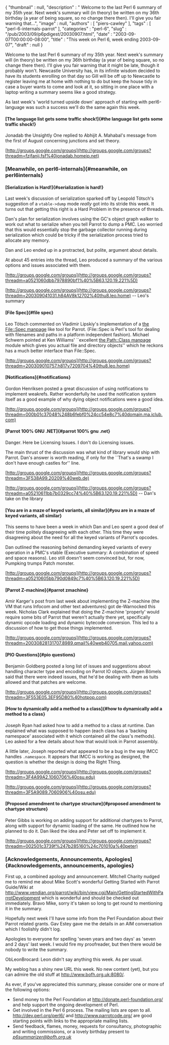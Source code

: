 {
   "thumbnail" : null,
   "description" : " Welcome to the last Perl 6 summary of my 35th year. Next week's summary will (in theory) be written on my 36th birthday (a year of being square, so no change there then). I'll give you fair warning that...",
   "image" : null,
   "authors" : [
      "piers-cawley"
   ],
   "tags" : [
      "perl-6-internals-parrot"
   ],
   "categories" : "perl-6",
   "slug" : "/pub/2003/09/p6pdigest/20030907.html",
   "date" : "2003-09-07T00:00:00-08:00",
   "title" : "This week on Perl 6, week ending 2003-09-07",
   "draft" : null
}





Welcome to the last Perl 6 summary of my 35th year. Next week's summary
will (in theory) be written on my 36th birthday (a year of being square,
so no change there then). I'll give you fair warning that it might be
late, though it probably won't. Newcastle University has, in its
infinite wisdom decided to have its students enrolling on that day so
Gill will be off up to Newcastle to register leaving me at home with
nothing to do but keep the house tidy in case a buyer wants to come and
look at it, so sitting in one place with a laptop writing a summary
seems like a good strategy.

As last week's 'world turned upside down' approach of starting with
perl6-language was such a success we'll do the same again this week.

#### [The language list gets some traffic shock!]{#the language list gets some traffic shock!}

Jonadab the Unsightly One replied to Abhijit A. Mahabal's message from
the first of August concerning junctions and set theory.

[http://groups.google.com/groups](http://groups.google.com/groups?threadm=fzjfanij.fsf%40jonadab.homeip.net)

### [Meanwhile, on perl6-internals]{#meanwhile, on perl6internals}

#### [Serialization is Hard!]{#serialization is hard!}

Last week's discussion of serialization sparked off by Leopold Tötsch's
suggestion of a `vtable->dump` mode *really* got into its stride this
week. It turns out that getting this right is a Hard Problem in the
presence of threads.

Dan's plan for serialization involves using the GC's object graph walker
to work out what to serialize when you tell Parrot to dump a PMC. Leo
worried that this would essentially stop the garbage collector running
during serialization which could be tricky if the serialization process
tried to allocate any memory.

Dan and Leo ended up in a protracted, but polite, argument about
details.

At about 45 entries into the thread, Leo produced a summary of the
various options and issues associated with them.

[http://groups.google.com/groups](http://groups.google.com/groups?threadm=a0521060dbb7978890bf1%40%5B63.120.19.221%5D)

[http://groups.google.com/groups](http://groups.google.com/groups?threadm=200309041031.h84AV8k12702%40thu8.leo.home)
-- Leo's summary

#### [File Spec]{#file spec}

Leo Tötsch commented on Vladimir Lipskiy's implementation of a [the
File::Spec manpage](/File/Spec.html) like tool for Parrot. (File::Spec
is Perl's tool for dealing with filenames and paths in a platform
independent fashion). Michael Schwern pointed at Ken Williams'
\`\`excellent [the Path::Class manpage](/Path/Class.html) module which
gives you actual file and directory objects'' which he reckons has a
much better interface than File::Spec.

[http://groups.google.com/groups](http://groups.google.com/groups?threadm=200309010757.h817v7209704%40thu8.leo.home)

#### [Notifications]{#notifications}

Gordon Henriksen posted a great discussion of using notifications to
implement weakrefs. Rather wonderfully he used the notification system
itself as a good example of why dying object notifications were a good
idea.

[http://groups.google.com/groups](http://groups.google.com/groups?threadm=000b01c37048%248b6febf0%24cc54e8c7%40domain.ma.iclub.com)

#### [Parrot 100% GNU .NET]{#parrot 100% gnu .net}

Danger. Here be Licensing Issues. I don't do Licensing issues.

The main thrust of the discussion was what kind of library would ship
with Parrot. Dan's answer is worth reading, if only for the \`\`That's a
swamp I don't have enough castles for'' line.

[http://groups.google.com/groups](http://groups.google.com/groups?threadm=3F538A99.20209%40web.de)

[http://groups.google.com/groups](http://groups.google.com/groups?threadm=a05210611bb7b0329cc74%40%5B63.120.19.221%5D)
-- Dan's take on the library

#### [You are in a maze of keyed variants, all similar]{#you are in a maze of keyed variants, all similar}

This seems to have been a week in which Dan and Leo spent a good deal of
their time politely disagreeing with each other. This time they were
disagreeing about the need for all the keyed variants of Parrot's
opcodes.

Dan outlined the reasoning behind demanding keyed variants of every
operation in a PMC's vtable (Executive summary: A combination of speed
and space reasons). Leo still doesn't seem convinced but, for now,
Pumpking trumps Patch monster.

[http://groups.google.com/groups](http://groups.google.com/groups?threadm=a05210605bb790d0849c7%40%5B63.120.19.221%5D)

#### [Parrot Z-machine]{#parrot zmachine}

Amir Karger's post from last week about implementing the Z-machine (the
VM that runs Infocom and other text adventures) got de-Warnocked this
week. Nicholas Clark explained that doing the Z-machine 'properly' would
require some bits of Parrot that weren't actually there yet,
specifically dynamic opcode loading and dynamic bytecode conversion.
This led to a discussion of how to get those things implemented.

[http://groups.google.com/groups](http://groups.google.com/groups?threadm=20030828131707.8989.qmail%40web40705.mail.yahoo.com)

#### [PIO Questions]{#pio questions}

Benjamin Goldberg posted a long list of issues and suggestions about
handling character type and encoding on Parrot IO objects. Jürgen Bömels
said that there were indeed issues, that he'd be dealing with them as
tuits allowed and that patches are welcome.

[http://groups.google.com/groups](http://groups.google.com/groups?threadm=3F553E05.3EF95D80%40hotpop.com)

#### [How to dynamically add a method to a class]{#how to dynamically add a method to a class}

Joseph Ryan had asked how to add a method to a class at runtime. Dan
explained what was supposed to happen (each class has a 'backing
namespace' associated with it which contained all the class's methods).
Leo asked for a few details about how that would look in Parrot
assembly.

A little later, Joseph reported what appeared to be a bug in the way
IMCC handles `.namespace`. It appears that IMCC is working as designed,
the question is whether the design is doing the Right Thing.

[http://groups.google.com/groups](http://groups.google.com/groups?threadm=3F4A99A2.1060706%40osu.edu)

[http://groups.google.com/groups](http://groups.google.com/groups?threadm=3F5A9089.7060906%40osu.edu)

#### [Proposed amendment to chartype structure]{#proposed amendment to chartype structure}

Peter Gibbs is working on adding support for additional chartypes to
Parrot, along with support for dynamic loading of the same. He outlined
how he planned to do it. Dan liked the idea and Peter set off to
implement it.

[http://groups.google.com/groups](http://groups.google.com/groups?threadm=002501c3739f%247b285160%24c701010a%40peter)

### [Acknowledgements, Announcements, Apologies]{#acknowledgements, announcements, apologies}

First up, a combined apology and announcement. Mitchell Charity nudged
me to remind me about Mike Scott's wonderful Getting Started with Parrot
Guide/Wiki at
<http://www.vendian.org/parrot/wiki/bin/view.cgi/Main/GettingStartedWithParrotDevelopment>
which is wonderful and should be checked out immediately. Bravo Mike,
sorry it's taken so long to get round to mentioning it in the summary.

Hopefully next week I'll have some info from the Perl Foundation about
their Parrot related grants. Gav Estey gave me the details in an AIM
conversation which I foolishly didn't log.

Apologies to everyone for spelling 'seven years and two days' as 'seven
and 2 days' last week. I would fire my proofreader, but then there would
be nobody to write the summary.

ObLeonBrocard: Leon didn't say anything this week. As per usual.

My weblog has a shiny new URL this week. No new content (yet), but you
can admire the old stuff at <http://www.bofh.org.uk:8080/>.

As ever, if you've appreciated this summary, please consider one or more
of the following options:

-   Send money to the Perl Foundation at
    <http://donate.perl-foundation.org/> and help support the ongoing
    development of Perl.
-   Get involved in the Perl 6 process. The mailing lists are open to
    all. <http://dev.perl.org/perl6/> and <http://www.parrotcode.org/>
    are good starting points with links to the appropriate mailing
    lists.
-   Send feedback, flames, money, requests for consultancy, photographic
    and writing commissions, or a lovely birthday present to
    *<p6summarizer@bofh.org.uk>*



